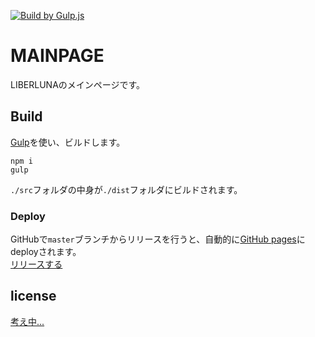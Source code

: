 [![Build by Gulp.js](https://github.com/Liberluna/mainpage/actions/workflows/gulp.yml/badge.svg)](https://github.com/Liberluna/mainpage/actions/workflows/gulp.yml)
# MAINPAGE
LIBERLUNAのメインページです。
## Build
[Gulp](https://gulpjs.com)を使い、ビルドします。
```shell
npm i
gulp
```
`./src`フォルダの中身が`./dist`フォルダにビルドされます。
### Deploy
GitHubで`master`ブランチからリリースを行うと、自動的に[GitHub pages](https://liberluna.github.io/mainpage/)にdeployされます。  
[リリースする](https://github.com/Liberluna/mainpage/releases/new)
## license
[考え中...](https://github.com/Liberluna/mainpage/discussions/36)
